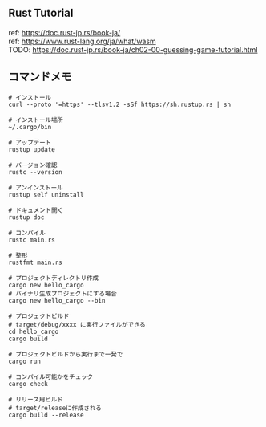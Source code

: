 ## Rust Tutorial
ref: https://doc.rust-jp.rs/book-ja/  
ref: https://www.rust-lang.org/ja/what/wasm  
TODO: https://doc.rust-jp.rs/book-ja/ch02-00-guessing-game-tutorial.html  

## コマンドメモ
```
# インストール
curl --proto '=https' --tlsv1.2 -sSf https://sh.rustup.rs | sh

# インストール場所
~/.cargo/bin

# アップデート
rustup update

# バージョン確認
rustc --version

# アンインストール
rustup self uninstall

# ドキュメント開く
rustup doc

# コンパイル
rustc main.rs

# 整形
rustfmt main.rs

# プロジェクトディレクトリ作成
cargo new hello_cargo
# バイナリ生成プロジェクトにする場合
cargo new hello_cargo --bin

# プロジェクトビルド
# target/debug/xxxx に実行ファイルができる
cd hello_cargo
cargo build

# プロジェクトビルドから実行まで一発で
cargo run

# コンパイル可能かをチェック
cargo check

# リリース用ビルド
# target/releaseに作成される
cargo build --release
```
